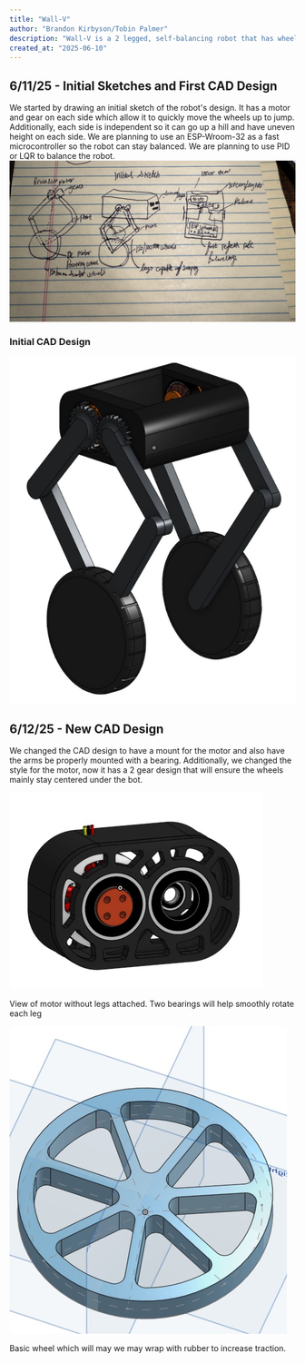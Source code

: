 ```yaml
---
title: "Wall-V"
author: "Brandon Kirbyson/Tobin Palmer"
description: "Wall-V is a 2 legged, self-balancing robot that has wheels and can jump."
created_at: "2025-06-10"
---
```


## 6/11/25 - Initial Sketches and First CAD Design

We started by drawing an initial sketch of the robot's design. It has a motor and gear on each side which allow it to quickly move the wheels up to jump. Additionally, each side is independent so it can go up a hill and have uneven height on each side. We are planning to use an ESP-Wroom-32 as a fast microcontroller so the robot can stay balanced. We are planning to use PID or LQR to balance the robot.
![alt text](./imgs/IMG_2759.jpeg)

### Initial CAD Design

![alt text](./imgs/1.png)

## 6/12/25 - New CAD Design

We changed the CAD design to have a mount for the motor and also have the arms be properly mounted with a bearing. Additionally, we changed the style for the motor, now it has a 2 gear design that will ensure the wheels mainly stay centered under the bot.

![alt text](./imgs/2.png)

View of motor without legs attached. Two bearings will help smoothly rotate each leg

![alt text](./imgs/3.png)

Basic wheel which will may we may wrap with rubber to increase traction.
